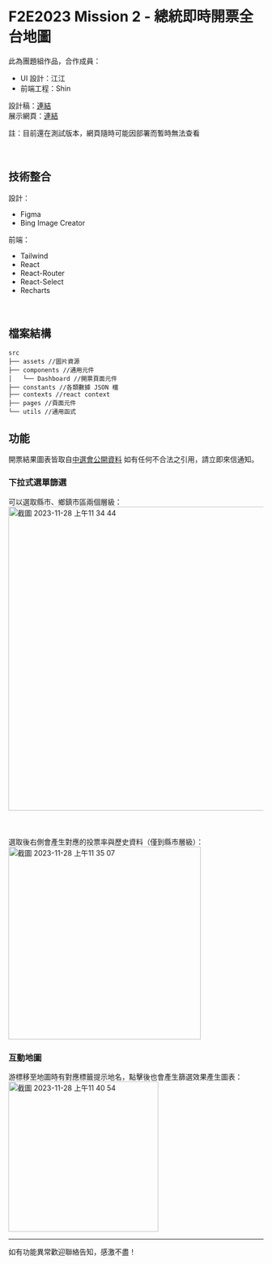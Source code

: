 # F2E2023 Mission 2 - 總統即時開票全台地圖

此為團題組作品，合作成員：
- UI 設計：江江
- 前端工程：Shin

設計稿：[連結](https://www.figma.com/file/B1XXMBN3OoDIuCFlujAt1w/The-F2E-%7C-%E7%B8%BD%E7%B5%B1%E9%96%8B%E7%A5%A8%E7%B6%B2%E7%AB%99?type=design&node-id=381%3A54894&mode=design&t=8ZWsGpsvLxg9NtYu-1)  
展示網頁：[連結](https://penspulse326.github.io/F2E2023-2/)

註：目前還在測試版本，網頁隨時可能因部署而暫時無法查看

<br>

## 技術整合

設計：
- Figma
- Bing Image Creator

前端：
- Tailwind
- React
- React-Router
- React-Select
- Recharts

<br>

## 檔案結構

```
src
├── assets //圖片資源
├── components //通用元件
│   └── Dashboard //開票頁面元件
├── constants //各類數據 JSON 檔
├── contexts //react context
├── pages //頁面元件
└── utils //通用函式
```

## 功能
開票結果圖表皆取自[中選會公開資料](https://db.cec.gov.tw/ElecTable/Election?type=President)
如有任何不合法之引用，請立即來信通知。

### 下拉式選單篩選

可以選取縣市、鄉鎮市區兩個層級：  
<img width="599" alt="截圖 2023-11-28 上午11 34 44" src="https://github.com/penspulse326/F2E2023-2/assets/22139550/bb9c5cf2-0cc5-487c-a444-5532e4fe1df8">
<br>
<br>
<br>
<br>
選取後右側會產生對應的投票率與歷史資料（僅到縣市層級）：  
<img width="380" alt="截圖 2023-11-28 上午11 35 07" src="https://github.com/penspulse326/F2E2023-2/assets/22139550/595e22fa-a40e-4c0b-a6c0-fac701a937a0">
<br>

### 互動地圖
游標移至地圖時有對應標籤提示地名，點擊後也會產生篩選效果產生圖表：  
<img width="296" alt="截圖 2023-11-28 上午11 40 54" src="https://github.com/penspulse326/F2E2023-2/assets/22139550/ff118346-23a4-4659-a48a-64f15e3544bd">

----
如有功能異常歡迎聯絡告知，感激不盡！
